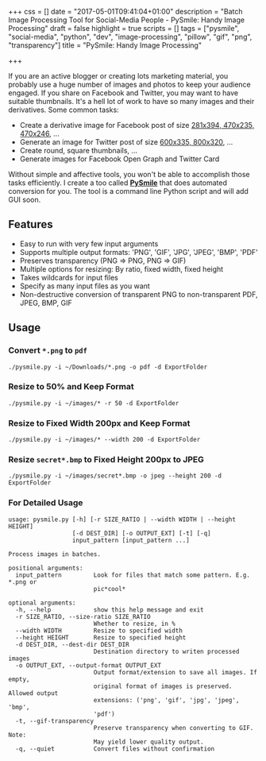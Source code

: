 +++
css = []
date = "2017-05-01T09:41:04+01:00"
description = "Batch Image Processing Tool for Social-Media People - PySmile: Handy Image Processing"
draft = false
highlight = true
scripts = []
tags = ["pysmile", "social-media", "python", "dev", "image-processing", "pillow", "gif", "png", "transparency"]
title = "PySmile: Handy Image Processing"

+++

If you are an active blogger or creating lots marketing material, you probably use a huge number of images and photos to keep your audience engaged. If you share on Facebook and Twitter, you may want to have suitable thumbnails. It's a hell lot of work to have so many images and their derivatives. Some common tasks:

* Create a derivative image for Facebook post of size [281x394, 470x235, 470x246](https://blog.bufferapp.com/ideal-image-sizes-social-media-posts), ...
* Generate an image for Twitter post of size [600x335, 800x320](https://business.twitter.com/en/help/campaign-setup/advertiser-card-specifications.html), ...
* Create round, square thumbnails, ...
* Generate images for Facebook Open Graph and Twitter Card

Without simple and affective tools, you won't be able to accomplish those tasks efficiently. I create a too called [**PySmile**](https://github.com/vietlq/PySmile) that does automated conversion for you. The tool is a command line Python script and will add GUI soon.

## Features

* Easy to run with very few input arguments
* Supports multiple output formats: 'PNG', 'GIF', 'JPG', 'JPEG', 'BMP', 'PDF'
* Preserves transparency (PNG => PNG, PNG => GIF)
* Multiple options for resizing: By ratio, fixed width, fixed height
* Takes wildcards for input files
* Specify as many input files as you want
* Non-destructive conversion of transparent PNG to non-transparent PDF, JPEG, BMP, GIF

## Usage

### Convert `*.png` to `pdf`

```
./pysmile.py -i ~/Downloads/*.png -o pdf -d ExportFolder
```

### Resize to 50% and Keep Format

```
./pysmile.py -i ~/images/* -r 50 -d ExportFolder
```

### Resize to Fixed Width 200px and Keep Format

```
./pysmile.py -i ~/images/* --width 200 -d ExportFolder
```

### Resize `secret*.bmp` to Fixed Height 200px to JPEG

```
./pysmile.py -i ~/images/secret*.bmp -o jpeg --height 200 -d ExportFolder
```

### For Detailed Usage

```
usage: pysmile.py [-h] [-r SIZE_RATIO | --width WIDTH | --height HEIGHT]
                  [-d DEST_DIR] [-o OUTPUT_EXT] [-t] [-q]
                  input_pattern [input_pattern ...]

Process images in batches.

positional arguments:
  input_pattern         Look for files that match some pattern. E.g. *.png or
                        pic*cool*

optional arguments:
  -h, --help            show this help message and exit
  -r SIZE_RATIO, --size-ratio SIZE_RATIO
                        Whether to resize, in %
  --width WIDTH         Resize to specified width
  --height HEIGHT       Resize to specified height
  -d DEST_DIR, --dest-dir DEST_DIR
                        Destination directory to writen processed images
  -o OUTPUT_EXT, --output-format OUTPUT_EXT
                        Output format/extension to save all images. If empty,
                        original format of images is preserved. Allowed output
                        extensions: ('png', 'gif', 'jpg', 'jpeg', 'bmp',
                        'pdf')
  -t, --gif-transparency
                        Preserve transparency when converting to GIF. Note:
                        May yield lower quality output.
  -q, --quiet           Convert files without confirmation
```